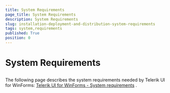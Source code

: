 ```yaml
---
title: System Requirements
page_title: System Requirements
description: System Requirements
slug: installation-deployment-and-distribution-system-requirements
tags: system,requirements
published: True
position: 0
---
```


# System Requirements



## 

The following page describes the system requirements needed by Telerik UI for WinForms:
          [Telerik UI for WinForms - System requirements](http://www.telerik.com/winforms/tech-sheets/system-requirements)
          .
        
